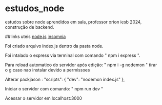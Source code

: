 # estudos_node
estudos sobre node aprendidos em sala, professor orion iesb 2024, construção de backend.

##links uteis
[node.js](https://nodejs.org/en)
[insomnia](https://insomnia.rest/)

Foi criado arquivo index.js dentro da pasta node.

Foi intalado o express via terminal com comando " npm i express ".

Para reload automatico do servidor após edição:
" npm i -g nodemon " tirar o g caso nao instalar devido a permissoes

Alterar packjason :
"scripts": {
    "dev": "nodemon index.js"
  },

Iniciar o servidor com comando:
" npm run dev "

Acessar o servidor em localhost:3000

